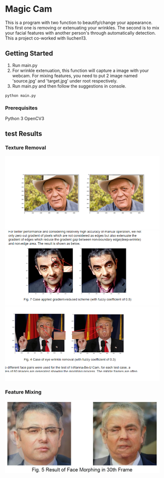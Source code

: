 # Magic Cam

This is a program with two function to beautify/change your appearance. This first one is removing or extenuating your wrinkles. The second is to mix your facial features with another person's through automatically detection. This a project co-worked with liuchen13.

## Getting Started
1. Run main.py
2. For wrinkle extenuation, this function will capture a image with your webcam. For mixing features, you need to put 2 image named 'source.jpg' and 'target.jpg' under root respectively. 
3. Run main.py and then follow the suggestions in console. 
```
python main.py
```

### Prerequisites

Python 3
OpenCV3

## test Results

### Texture Removal

![alt text](https://github.com/Ougui9/Magic_Cam/blob/master/textureFlatteningResults/texture2.png)
![alt text](https://github.com/Ougui9/Magic_Cam/blob/master/textureFlatteningResults/texture3.png)
![alt text](https://github.com/Ougui9/Magic_Cam/blob/master/textureFlatteningResults/texture4.png)

### Feature Mixing

![alt text](https://github.com/Ougui9/Magic_Cam/blob/master/FeatureMixingRes/fea1.jpg)
